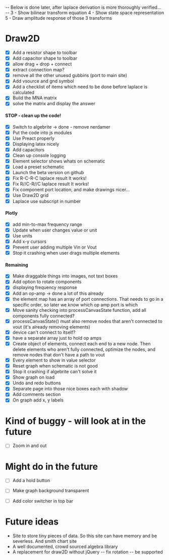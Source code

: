 

-- Below is done later, after laplace derivation is more thoroughly verified... --
3 - Show bilinear transform equation
4 - Show state space representation
5 - Draw amplitude response of those 3 transforms


# Draw2D
- [x] Add a resistor shape to toolbar
- [x] Add capacitor shape to toolbar
- [x] allow drag + drop + connect
- [x] extract connection map?
- [x] remove all the other unuesd gubbins (port to main site)
- [x] Add vsource and gnd symbol
- [x] Add a checklist of items which need to be done before laplace is calculated
- [x] Build the MNA matrix
- [x] solve the matrix and display the answer
#### STOP - clean up the code! 
- [x] Switch to algebrite -> done - remove nerdamer
- [x] Put the code into js modules
- [x] Use Preact properly
- [x] Displaying latex nicely
- [x] Add capacitors
- [x] Clean up console logging
- [x] Element selector shows whats on schematic
- [x] Load a preset schematic
- [x] Launch the beta version on github
- [x] Fix R-C-R-C laplace result It works!
- [x] Fix R//C-R//C laplace result It works!
- [x] Fix component port location, and make drawings nicer...
- [x] Use Draw2D grid
- [x] Laplace use subscript in number
#### Plotly
- [x] add min-to-max frequency range
- [x] Update when user changes value or unit
- [x] Use units 
- [x] Add x-y cursors
- [x] Prevent user adding multiple Vin or Vout
- [x] Stop it crashing when user drags multiple elements
#### Remaining
- [x] Make draggable things into images, not text boxes
- [x] Add option to rotate components
- [x] displaying frequency response
- [x] Add an op-amp -> done a lot of this already
- [x] the element map has an array of port connections. That needs to go in a specific order, so later we know which op amp port is which
- [x] Move sanity checking into processCanvasState function, add all components fully connected?
- [x] processCanvasState() must also remove nodes that aren't connected to vout (it's already removing elements)
- [x] device can't connect to itself?
- [x] have a separate array just to hold op amps
- [x] Create object of elements, connect each end to a new node. Then delete elements who aren't fully connected, optimize the nodes, and remove nodes that don't have a path to vout
- [x] Every element to show in value selector
- [x] Reset graph when schematic is not good
- [x] Stop it crashing if algebrite can't solve it
- [x] Show graph on load
- [x] Undo and redo buttons
- [x] Separate page into those nice boxes each with shadow
- [x] Add comments section
- [x] On graph add x, y labels
 
# Kind of buggy - will look at in the future
- [ ] Zoom in and out

# Might do in the future
- [ ] Add a hold button
- [ ] Make graph background transparent
- [ ] Add color switcher in top bar



# Future ideas
- Site to store tiny pieces of data. So this site can have memory and be severless. And smith chart site
- A well documented, crowd sourced algebra library
- A replacement for draw2D without jQuery
-- fix rotation
-- be supported